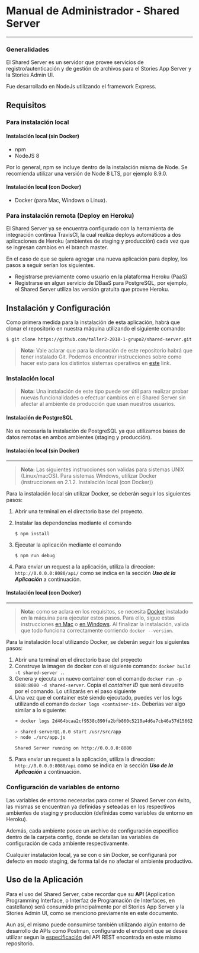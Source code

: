 # Manual de Administrador - Shared Server
---

### Generalidades

El Shared Server es un servidor que provee servicios de registro/autenticación y de gestión de archivos para el Stories App Server y la Stories Admin UI.

Fue desarrollado en NodeJs utilizando el framework Express.

## Requisitos

### Para instalación local

#### Instalación local (sin Docker)
* npm
* NodeJS 8

Por lo general, npm se incluye dentro de la instalación misma de Node. Se recomienda utilizar una versión de Node 8 LTS, por ejemplo 8.9.0.

#### Instalación local (con Docker)
* Docker (para Mac, Windows o Linux).

### Para instalación remota (Deploy en Heroku)

El Shared Server ya se encuentra configurado con la herramienta de integración continua TravisCI, la cual realiza deploys automáticos a dos aplicaciones de Heroku (ambientes de staging y producción) cada vez que se ingresan cambios en el branch master.

En el caso de que se quiera agregar una nueva aplicación para deploy, los pasos a seguir serían los siguientes.

* Registrarse previamente como usuario en la plataforma Heroku (PaaS)
* Registrarse en algun servicio de DBaaS para PostgreSQL, por ejemplo, el Shared Server utiliza las versión gratuita que provee Heroku.

## Instalación y Configuración

Como primera medida para la instalación de esta aplicación, habrá que clonar el repositorio en nuestra máquina utilizando el siguiente comando:

```
$ git clone https://github.com/taller2-2018-1-grupo2/shared-server.git
```
> **Nota:** Vale aclarar que para la clonación de este repositorio habrá que tener instalado Git. Podemos encontrar instrucciones sobre como hacer esto para los distintos sistemas operativos en [este](https://git-scm.com/book/en/v2/Getting-Started-Installing-Git) link.

### Instalación local

>**Nota:** Una instalación de este tipo puede ser útil para realizar probar nuevas funcionalidades o efectuar cambios en el Shared Server sin afectar al ambiente de producción que usan nuestros usuarios.

#### Instalación de PostgreSQL

No es necesaria la instalación de PostgreSQL ya que utilizamos bases de datos remotas en ambos ambientes (staging y producción).

#### Instalación local (sin Docker)
---
>**Nota:** Las siguientes instrucciones son validas para sistemas UNIX (Linux/macOS). Para sistemas Windows, utilizar Docker (instrucciones en 2.1.2. Instalación local (con Docker))

Para la instalación local sin utilizar Docker, se deberán seguir los siguientes pasos:
1. Abrir una terminal en el directorio base del proyecto.
2. Instalar las dependencias mediante el comando
    ```
    $ npm install
    ```
3. Ejecutar la aplicación mediante el comando
    ```
    $ npm run debug
    ```

4. Para enviar un request a la aplicación, utiliza la direccion: `http://0.0.0.0:8080/api/` como se indica en la sección ***Uso de la Aplicación*** a continuación.

#### Instalación local (con Docker)
---
> **Nota:** como se aclara en los requisitos, se necesita [Docker](https://www.docker.com/) instalado en la máquina para ejecutar estos pasos. Para ello, sigue estas instrucciones [en Mac](https://docs.docker.com/docker-for-mac/install/) o [en Windows](https://docs.docker.com/docker-for-windows/install/). Al finalizar la instalación, valida que todo funciona correctamente corriendo `docker --version`.

Para la instalación local utilizando Docker, se deberán seguir los siguientes pasos:

1. Abrir una terminal en el directorio base del proyecto
2. Construye la imagen de docker con el siguiente comando: `docker build -t shared-server .`.
3. Genera y ejecuta un nuevo container con el comando `docker run -p 8080:8080 -d shared-server`. Copia el _container ID_ que será devuelto por el comando. Lo utilizarás en el paso siguiente
4. Una vez que el container esté siendo ejecutado, puedes ver los logs utilizando el comando `docker logs <container-id>`. Deberías ver algo similar a lo siguiente:
   ```bash
   ➜ docker logs 2d464bcaa2cf9538c890fa2bfb860c5210a4d6a7cb46a57d156620d2871b7054

   > shared-server@1.0.0 start /usr/src/app
   > node ./src/app.js

   Shared Server running on http://0.0.0.0:8080
   ```
5. Para enviar un request a la aplicación, utiliza la direccion: `http://0.0.0.0:8080/api` como se indica en la sección ***Uso de la Aplicación*** a continuación.

### Configuración de variables de entorno

Las variables de entorno necesarias para correr el Shared Server con éxito, las mismas se encuentran ya definidas y seteadas en los respectivos ambientes de staging y producción (definidas como variables de entorno en Heroku).

Además, cada ambiente posee un archivo de configuración específico dentro de la carpeta config, donde se detallan las variables de configuración de cada ambiente respectivamente.

Cualquier instalación local, ya se con o sin Docker, se configurará por defecto en modo staging, de forma tal de no afectar el ambiente productivo.

## Uso de la Aplicación

Para el uso del Shared Server, cabe recordar que su **API** (Application Programming Interface, o Interfaz de Programación de Interfaces, en castellano) será consumido principalmente por el Stories App Server y la Stories Admin UI, como se menciono previamente en este documento.

Aun así, el mismo puede consumirse también utilizando algún entorno de desarrollo de APIs como Postman, configurando el endpoint que se desee utilizar segun la [especificación](https://github.com/taller2-2018-1-grupo2/shared-server/blob/master/shared_server_swagger.yaml) del API REST encontrada en este mismo repositorio.


